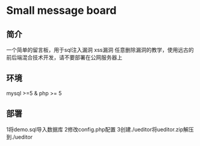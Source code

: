 # Small message board

## 简介

一个简单的留言板，用于sql注入漏洞 xss漏洞 任意删除漏洞的教学，使用远古的前后端混合技术开发，请不要部署在公网服务器上

## 环境

mysql >=5 & php >= 5

## 部署


1将demo.sql导入数据库
2修改config.php配置
3创建./ueditor将ueditor.zip解压到./ueditor
